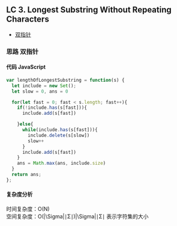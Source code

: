 ## LC 3. Longest Substring Without Repeating Characters

- [双指针](#思路-双指针)

### 思路 双指针

#### 代码 JavaScript

```JavaScript
var lengthOfLongestSubstring = function(s) {
  let include = new Set();
  let slow = 0, ans = 0

  for(let fast = 0; fast < s.length; fast++){
    if(!include.has(s[fast])){
      include.add(s[fast])

    }else{
      while(include.has(s[fast])){
        include.delete(s[slow])
        slow++
      }
      include.add(s[fast])
    }
    ans = Math.max(ans, include.size)
  }
  return ans;
};

```

#### 复杂度分析

时间复杂度：O(N) </br>
空间复杂度：O(|\Sigma|∣Σ∣)|\Sigma|∣Σ∣ 表示字符集的大小
